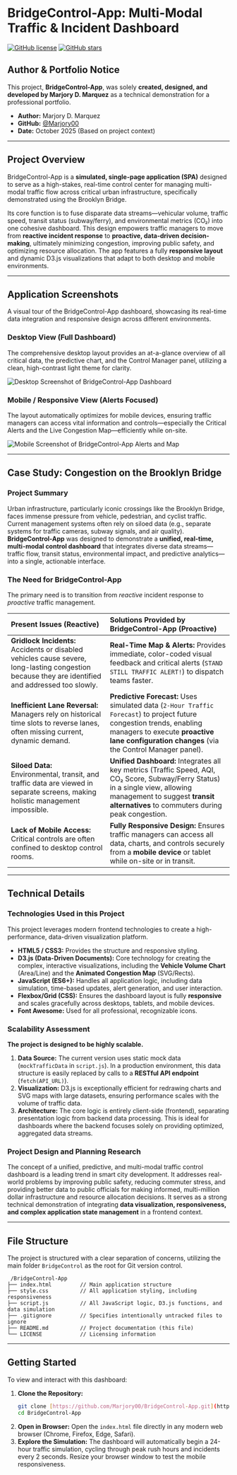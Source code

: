 
#  BridgeControl-App: Multi-Modal Traffic & Incident Dashboard

[![GitHub license](https://img.shields.io/badge/license-MIT-blue.svg)](LICENSE)
[![GitHub stars](https://img.shields.io/github/stars/Marjory00/BridgeControl-App?style=social)](https://github.com/Marjory00/BridgeControl-App)

##  Author & Portfolio Notice

This project, **BridgeControl-App**, was solely **created, designed, and developed by Marjory D. Marquez** as a technical demonstration for a professional portfolio.

* **Author:** Marjory D. Marquez
* **GitHub:** [@Marjory00](https://github.com/Marjory00)
* **Date:** October 2025 (Based on project context)

---

##  Project Overview

BridgeControl-App is a **simulated, single-page application (SPA)** designed to serve as a high-stakes, real-time control center for managing multi-modal traffic flow across critical urban infrastructure, specifically demonstrated using the Brooklyn Bridge.

Its core function is to fuse disparate data streams—vehicular volume, traffic speed, transit status (subway/ferry), and environmental metrics (CO₂) into one cohesive dashboard. This design empowers traffic managers to move from **reactive incident response** to **proactive, data-driven decision-making**, ultimately minimizing congestion, improving public safety, and optimizing resource allocation. The app features a fully **responsive layout** and dynamic D3.js visualizations that adapt to both desktop and mobile environments.


---

##  Application Screenshots

A visual tour of the BridgeControl-App dashboard, showcasing its real-time data integration and responsive design across different environments.

### Desktop View (Full Dashboard)

The comprehensive desktop layout provides an at-a-glance overview of all critical data, the predictive chart, and the Control Manager panel, utilizing a clean, high-contrast light theme for clarity.

![Desktop Screenshot of BridgeControl-App Dashboard](assets/images/screenview-mobile.png)

### Mobile / Responsive View (Alerts Focused)

The layout automatically optimizes for mobile devices, ensuring traffic managers can access vital information and controls—especially the Critical Alerts and the Live Congestion Map—efficiently while on-site.

![Mobile Screenshot of BridgeControl-App Alerts and Map](assets/images/desktopview.png)

---

##  Case Study: Congestion on the Brooklyn Bridge

### Project Summary

Urban infrastructure, particularly iconic crossings like the Brooklyn Bridge, faces immense pressure from vehicle, pedestrian, and cyclist traffic. Current management systems often rely on siloed data (e.g., separate systems for traffic cameras, subway signals, and air quality). **BridgeControl-App** was designed to demonstrate a **unified, real-time, multi-modal control dashboard** that integrates diverse data streams—traffic flow, transit status, environmental impact, and predictive analytics—into a single, actionable interface.

### The Need for BridgeControl-App

The primary need is to transition from *reactive* incident response to *proactive* traffic management.

| Present Issues (Reactive) | Solutions Provided by BridgeControl-App (Proactive) |
| :--- | :--- |
| **Gridlock Incidents:** Accidents or disabled vehicles cause severe, long-lasting congestion because they are identified and addressed too slowly. | **Real-Time Map & Alerts:** Provides immediate, color-coded visual feedback and critical alerts (`STAND STILL TRAFFIC ALERT!`) to dispatch teams faster. |
| **Inefficient Lane Reversal:** Managers rely on historical time slots to reverse lanes, often missing current, dynamic demand. | **Predictive Forecast:** Uses simulated data (`2-Hour Traffic Forecast`) to project future congestion trends, enabling managers to execute **proactive lane configuration changes** (via the Control Manager panel). |
| **Siloed Data:** Environmental, transit, and traffic data are viewed in separate screens, making holistic management impossible. | **Unified Dashboard:** Integrates all key metrics (Traffic Speed, AQI, CO₂ Score, Subway/Ferry Status) in a single view, allowing management to suggest **transit alternatives** to commuters during peak congestion. |
| **Lack of Mobile Access:** Critical controls are often confined to desktop control rooms. | **Fully Responsive Design:** Ensures traffic managers can access all data, charts, and controls securely from a **mobile device** or tablet while on-site or in transit. |

---

##  Technical Details

### Technologies Used in this Project

This project leverages modern frontend technologies to create a high-performance, data-driven visualization platform.

* **HTML5 / CSS3:** Provides the structure and responsive styling.
* **D3.js (Data-Driven Documents):** Core technology for creating the complex, interactive visualizations, including the **Vehicle Volume Chart** (Area/Line) and the **Animated Congestion Map** (SVG/Rects).
* **JavaScript (ES6+):** Handles all application logic, including data simulation, time-based updates, alert generation, and user interaction.
* **Flexbox/Grid (CSS):** Ensures the dashboard layout is fully **responsive** and scales gracefully across desktops, tablets, and mobile devices.
* **Font Awesome:** Used for all professional, recognizable icons.

### Scalability Assessment

**The project is designed to be highly scalable.**

1.  **Data Source:** The current version uses static mock data (`mockTrafficData` in `script.js`). In a production environment, this data structure is easily replaced by calls to a **RESTful API endpoint** (`fetch(API_URL)`).
2.  **Visualization:** D3.js is exceptionally efficient for redrawing charts and SVG maps with large datasets, ensuring performance scales with the volume of traffic data.
3.  **Architecture:** The core logic is entirely client-side (frontend), separating presentation logic from backend data processing. This is ideal for dashboards where the backend focuses solely on providing optimized, aggregated data streams.

### Project Design and Planning Research

The concept of a unified, predictive, and multi-modal traffic control dashboard is a leading trend in smart city development. It addresses real-world problems by improving public safety, reducing commuter stress, and providing better data to public officials for making informed, multi-million dollar infrastructure and resource allocation decisions. It serves as a strong technical demonstration of integrating **data visualization, responsiveness, and complex application state management** in a frontend context.

---

##  File Structure

The project is structured with a clear separation of concerns, utilizing the main folder `BridgeControl` as the root for Git version control.

```
 /BridgeControl-App
├── index.html         // Main application structure
├── style.css          // All application styling, including responsiveness
├── script.js          // All JavaScript logic, D3.js functions, and data simulation
├── .gitignore         // Specifies intentionally untracked files to ignore
├── README.md          // Project documentation (this file)
└── LICENSE            // Licensing information
```
---

##  Getting Started

To view and interact with this dashboard:

1.  **Clone the Repository:**
    ```bash
    git clone [https://github.com/Marjory00/BridgeControl-App.git](https://github.com/Marjory00/BridgeControl-App.git)
    cd BridgeControl-App
    ```
2.  **Open in Browser:** Open the `index.html` file directly in any modern web browser (Chrome, Firefox, Edge, Safari).
3.  **Explore the Simulation:** The dashboard will automatically begin a 24-hour traffic simulation, cycling through peak rush hours and incidents every 2 seconds. Resize your browser window to test the mobile responsiveness.

